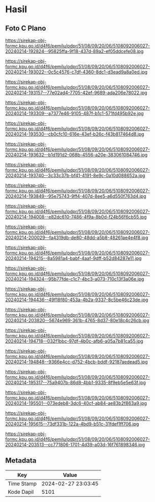 # Hasil

## Foto C Plano

https://sirekap-obj-formc.kpu.go.id/d4f6/pemilu/pdpr/51/08/09/20/06/5108092006027-20240214-192824--95825ffa-9f18-437d-89a2-ef05ddcefe08.jpg

https://sirekap-obj-formc.kpu.go.id/d4f6/pemilu/pdpr/51/08/09/20/06/5108092006027-20240214-193022--0c5c4576-c7df-4360-8dc1-d3ead9a8a0ed.jpg

https://sirekap-obj-formc.kpu.go.id/d4f6/pemilu/pdpr/51/08/09/20/06/5108092006027-20240214-193157--77e02ad4-7705-42ef-9689-ada206e78022.jpg

https://sirekap-obj-formc.kpu.go.id/d4f6/pemilu/pdpr/51/08/09/20/06/5108092006027-20240214-193309--a7377e46-9105-487f-b1c1-571fd495b92e.jpg

https://sirekap-obj-formc.kpu.go.id/d4f6/pemilu/pdpr/51/08/09/20/06/5108092006027-20240214-193530--cb0cfc10-616e-43ef-b26c-f43b817464d8.jpg

https://sirekap-obj-formc.kpu.go.id/d4f6/pemilu/pdpr/51/08/09/20/06/5108092006027-20240214-193632--b1d191d2-068b-4556-a20e-383061084746.jpg

https://sirekap-obj-formc.kpu.go.id/d4f6/pemilu/pdpr/51/08/09/20/06/5108092006027-20240214-193740--3c33c37b-bf41-4191-8e9c-0a10d088652a.jpg

https://sirekap-obj-formc.kpu.go.id/d4f6/pemilu/pdpr/51/08/09/20/06/5108092006027-20240214-193849--95e75743-9ff4-407d-8ee5-a6d550f763d4.jpg

https://sirekap-obj-formc.kpu.go.id/d4f6/pemilu/pdpr/51/08/09/20/06/5108092006027-20240214-194008--e82dc610-7486-4f9a-8b0d-f24b56f6cb55.jpg

https://sirekap-obj-formc.kpu.go.id/d4f6/pemilu/pdpr/51/08/09/20/06/5108092006027-20240214-200029--fa4319db-de80-48dd-a5b8-48261ae4e4f8.jpg

https://sirekap-obj-formc.kpu.go.id/d4f6/pemilu/pdpr/51/08/09/20/06/5108092006027-20240214-194215--8a5981a4-babf-4aaf-9dff-b52d84287e11.jpg

https://sirekap-obj-formc.kpu.go.id/d4f6/pemilu/pdpr/51/08/09/20/06/5108092006027-20240214-194324--95b77fde-c1c7-4bc3-a073-710c13f3a06e.jpg

https://sirekap-obj-formc.kpu.go.id/d4f6/pemilu/pdpr/51/08/09/20/06/5108092006027-20240214-194436--49f18f80-453a-4b2a-9337-8c5be46c23de.jpg

https://sirekap-obj-formc.kpu.go.id/d4f6/pemilu/pdpr/51/08/09/20/06/5108092006027-20240214-203820--5674e969-361b-4765-8d37-80e18c4c26cb.jpg

https://sirekap-obj-formc.kpu.go.id/d4f6/pemilu/pdpr/51/08/09/20/06/5108092006027-20240214-194718--032f1bbc-97df-4b0c-afb6-a05a7b81ca55.jpg

https://sirekap-obj-formc.kpu.go.id/d4f6/pemilu/pdpr/51/08/09/20/06/5108092006027-20240214-194848--9366e4cc-d752-4bcb-bddf-92187aedead5.jpg

https://sirekap-obj-formc.kpu.go.id/d4f6/pemilu/pdpr/51/08/09/20/06/5108092006027-20240214-195317--75a9407b-86d8-4bb1-9335-8f9eb5e5e63f.jpg

https://sirekap-obj-formc.kpu.go.id/d4f6/pemilu/pdpr/51/08/09/20/06/5108092006027-20240214-195501--073edeb8-3dc6-40cf-ab84-ae83b2f863a9.jpg

https://sirekap-obj-formc.kpu.go.id/d4f6/pemilu/pdpr/51/08/09/20/06/5108092006027-20240214-195615--73df331b-122a-4bd9-b51c-31fdef1ff706.jpg

https://sirekap-obj-formc.kpu.go.id/d4f6/pemilu/pdpr/51/08/09/20/06/5108092006027-20240214-203513--cc771806-1701-4d39-a03d-16f761898346.jpg


## Metadata

| Key        | Value               |
| ---------- | ------------------- |
| Time Stamp | 2024-02-27 23:03:45 |
| Kode Dapil | 5101                |



